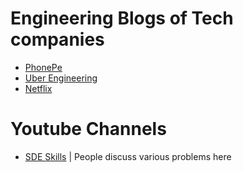 # Engineering Blogs of Tech companies

- [PhonePe](https://tech.phonepe.com/)
- [Uber Engineering](https://www.uber.com/en-IN/blog)
- [Netflix]()

# Youtube Channels

- [SDE Skills](https://www.youtube.com/c/SDESkills) | People discuss various problems here